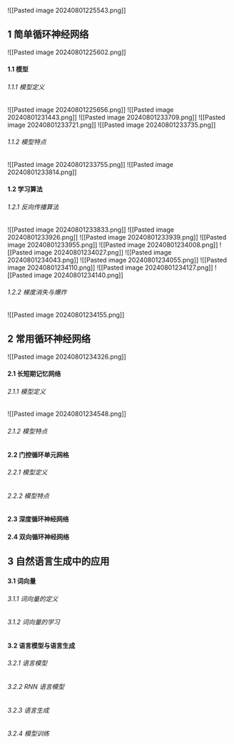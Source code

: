 ![[Pasted image 20240801225543.png]]

## 1 简单循环神经网络
![[Pasted image 20240801225602.png]]
#### 1.1 模型
###### 1.1.1 模型定义
![[Pasted image 20240801225656.png]]
![[Pasted image 20240801231443.png]]
![[Pasted image 20240801233709.png]]
![[Pasted image 20240801233721.png]]
![[Pasted image 20240801233735.png]]
###### 1.1.2 模型特点
![[Pasted image 20240801233755.png]]
![[Pasted image 20240801233814.png]]
#### 1.2 学习算法
###### 1.2.1 反向传播算法
![[Pasted image 20240801233833.png]]
![[Pasted image 20240801233926.png]]
![[Pasted image 20240801233939.png]]
![[Pasted image 20240801233955.png]]
![[Pasted image 20240801234008.png]]
![[Pasted image 20240801234027.png]]
![[Pasted image 20240801234043.png]]
![[Pasted image 20240801234055.png]]
![[Pasted image 20240801234110.png]]
![[Pasted image 20240801234127.png]]
![[Pasted image 20240801234140.png]]
###### 1.2.2 梯度消失与爆炸
![[Pasted image 20240801234155.png]]
## 2 常用循环神经网络
![[Pasted image 20240801234326.png]]
#### 2.1 长短期记忆网络
###### 2.1.1 模型定义
![[Pasted image 20240801234548.png]]

###### 2.1.2 模型特点

#### 2.2 门控循环单元网格
###### 2.2.1 模型定义

###### 2.2.2 模型特点
#### 2.3 深度循环神经网络

#### 2.4 双向循环神经网络

## 3 自然语言生成中的应用
#### 3.1 词向量

###### 3.1.1 词向量的定义

###### 3.1.2 词向量的学习

#### 3.2 语言模型与语言生成

###### 3.2.1 语言模型

###### 3.2.2 RNN 语言模型

###### 3.2.3 语言生成

###### 3.2.4 模型训练

